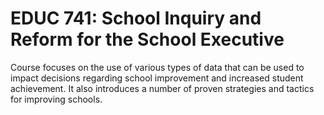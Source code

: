 # EDUC 741: School Inquiry and Reform for the School Executive

Course focuses on the use of various types of data that can be used to impact decisions regarding school improvement and increased student achievement. It also introduces a number of proven strategies and tactics for improving schools.